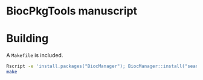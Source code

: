 # BiocPkgTools manuscript

# Building

A `Makefile` is included. 

```sh
Rscript -e 'install.packages("BiocManager"); BiocManager::install("seandavi/BiocPkgTools")'
make
```
